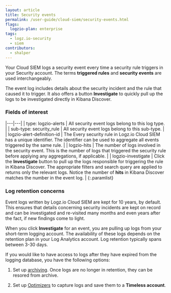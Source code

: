 ```yaml
---
layout: article
title: Security events
permalink: /user-guide/cloud-siem/security-events.html
flags:
  logzio-plan: enterprise
tags:
  - logz.io-security
  - siem
contributors:
  - shalper
---
```


Your Cloud SIEM logs a security event every time a security rule triggers in your Security account. The terms **triggered rules** and **security events** are used interchangeably.

The event log includes details about the security incident and the rule that caused it to trigger. It also offers a button **Investigate** to quickly pull up the logs to be investigated directly in Kibana Discover.

### Fields of interest

|---|---|
| type: logzio-alerts | All security event logs belong to this log type. |
| sub-type: security_rule | All security event logs belong to this sub-type. |
| logzio-alert-definition-id | The Every security rule in Logz.io Cloud SIEM has a unique identifier. The identifier can be used to aggregate all events triggered by the same rule. |
| logzio-hits | The number of logs involved in the security event. This is the number of logs that triggered the security rule before applying any aggregations, if applicable. |
| logzio-investigate | Click the **Investigate** button to pull up the logs responsible for triggering the rule in Kibana Discover. The appropriate filters and search query are applied to returns only the relevant logs. Notice the number of **hits** in Kibana Discover matches the number in the event log. |
{:.paramlist}


### Log retention concerns

Event logs written by Logz.io Cloud SIEM are kept for 10 years, by default. This ensures that details concerning security incidents are kept on record and can be investigated and re-visited many months and even years after the fact, if new findings come to light.

When you click **Investigate** for an event, you are pulling up logs from your short-term logging account. The availability of these logs depends on the retention plan in your Log Analytics account. Log retention typically spans between 3-30 days.

If you would like to have access to logs after they have expired from the logging database, you have the following options:

1. Set up [archiving](/user-guide/archive-and-restore/). Once logs are no longer in retention, they can be resored from archive.

2. Set up [Optimizers](/user-guide/optimizers/configure-optimizers.html) to capture logs and save them to a **Timeless account**.

